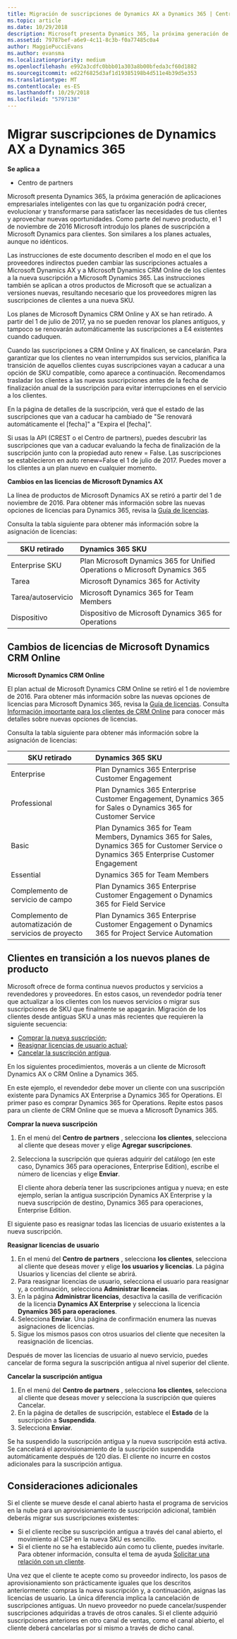 ```yaml
---
title: Migración de suscripciones de Dynamics AX a Dynamics 365 | Centro de partners
ms.topic: article
ms.date: 10/29/2018
description: Microsoft presenta Dynamics 365, la próxima generación de aplicaciones empresariales inteligentes con las que tu organización podrá crecer, evolucionar y transformarse para satisfacer las necesidades de tus clientes y aprovechar nuevas oportunidades.
ms.assetid: 79787bef-a6e9-4c11-8c3b-f0a77485c0a4
author: MaggiePucciEvans
ms.author: evansma
ms.localizationpriority: medium
ms.openlocfilehash: e992a3cdfc0bbb01a303a8b00bfeda3cf60d1882
ms.sourcegitcommit: ed22f6825d3af1d19385198b4d511e4b39d5e353
ms.translationtype: MT
ms.contentlocale: es-ES
ms.lasthandoff: 10/29/2018
ms.locfileid: "5797138"
---
```

# <a name="migrate-dynamics-ax-subscriptions-to-dynamics-365"></a>Migrar suscripciones de Dynamics AX a Dynamics 365

**Se aplica a**

-  Centro de partners

Microsoft presenta Dynamics 365, la próxima generación de aplicaciones empresariales inteligentes con las que tu organización podrá crecer, evolucionar y transformarse para satisfacer las necesidades de tus clientes y aprovechar nuevas oportunidades. Como parte del nuevo producto, el 1 de noviembre de 2016 Microsoft introdujo los planes de suscripción a Microsoft Dynamics para clientes. Son similares a los planes actuales, aunque no idénticos.

Las instrucciones de este documento describen el modo en el que los proveedores indirectos pueden cambiar las suscripciones actuales a Microsoft Dynamics AX y a Microsoft Dynamics CRM Online de los clientes a la nueva suscripción a Microsoft Dynamics 365. Las instrucciones también se aplican a otros productos de Microsoft que se actualizan a versiones nuevas, resultando necesario que los proveedores migren las suscripciones de clientes a una nueva SKU.

Los planes de Microsoft Dynamics CRM Online y AX se han retirado.  A partir del 1 de julio de 2017, ya no se pueden renovar los planes antiguos, y tampoco se renovarán automáticamente las suscripciones a E4 existentes cuando caduquen.

Cuando las suscripciones a CRM Online y AX finalicen, se cancelarán. Para garantizar que los clientes no vean interrumpidos sus servicios, planifica la transición de aquellos clientes cuyas suscripciones vayan a caducar a una opción de SKU compatible, como aparece a continuación. Recomendamos trasladar los clientes a las nuevas suscripciones antes de la fecha de finalización anual de la suscripción para evitar interrupciones en el servicio a los clientes. 

En la página de detalles de la suscripción, verá que el estado de las suscripciones que van a caducar ha cambiado de "Se renovará automáticamente el [fecha]" a "Expira el [fecha]". 

Si usas la API (CREST o el Centro de partners), puedes descubrir las suscripciones que van a caducar evaluando la fecha de finalización de la suscripción junto con la propiedad auto renew = False. Las suscripciones se establecieron en auto renew=False el 1 de julio de 2017. Puedes mover a los clientes a un plan nuevo en cualquier momento. 

**Cambios en las licencias de Microsoft Dynamics AX**

La línea de productos de Microsoft Dynamics AX se retiró a partir del 1 de noviembre de 2016. Para obtener más información sobre las nuevas opciones de licencias para Dynamics 365, revisa la [Guía de licencias](http://download.microsoft.com/documents/dynamics/pricing/Dynamics_365_Enterprise_edition_Licensing_Guide.pdf).

 Consulta la tabla siguiente para obtener más información sobre la asignación de licencias:

|**SKU retirado**   |**Dynamics 365 SKU**   |
|-------------------|:----------------------|
|Enterprise SKU|Plan Microsoft Dynamics 365 for Unified Operations o Microsoft Dynamics 365 |
|Tarea|Microsoft Dynamics 365 for Activity
|Tarea/autoservicio|Microsoft Dynamics 365 for Team Members|
|Dispositivo|Dispositivo de Microsoft Dynamics 365 for Operations|

## <a name="microsoft-dynamics-crm-online-licensing-changes"></a>Cambios de licencias de Microsoft Dynamics CRM Online 

**Microsoft Dynamics CRM Online**

El plan actual de Microsoft Dynamics CRM Online se retiró el 1 de noviembre de 2016. Para obtener más información sobre las nuevas opciones de licencias para Microsoft Dynamics 365, revisa la [Guía de licencias](http://download.microsoft.com/documents/dynamics/pricing/Dynamics_365_Enterprise_edition_Licensing_Guide.pdf). Consulta [Información importante para los clientes de CRM Online](https://go.microsoft.com/fwlink/?linkid=831667) para conocer más detalles sobre nuevas opciones de licencias.

Consulta la tabla siguiente para obtener más información sobre la asignación de licencias:

|**SKU retirado**   |**Dynamics 365 SKU**   |
|-------------------|:----------------------|
|Enterprise|Plan Dynamics 365 Enterprise Customer Engagement |
|Professional|Plan Dynamics 365 Enterprise Customer Engagement, Dynamics 365 for Sales o Dynamics 365 for Customer Service|
|Basic|Plan Dynamics 365 for Team Members, Dynamics 365 for Sales, Dynamics 365 for Customer Service o Dynamics 365 Enterprise Customer Engagement|
|Essential|Dynamics 365 for Team Members|
|Complemento de servicio de campo|Plan Dynamics 365 Enterprise Customer Engagement o Dynamics 365 for Field Service|
|Complemento de automatización de servicios de proyecto|Plan Dynamics 365 Enterprise Customer Engagement o Dynamics 365 for Project Service Automation|



## <a name="transition-customers-to-new-product-plans"></a>Clientes en transición a los nuevos planes de producto


Microsoft ofrece de forma continua nuevos productos y servicios a revendedores y proveedores. En estos casos, un revendedor podría tener que actualizar a los clientes con los nuevos servicios o migrar sus suscripciones de SKU que finalmente se apagarán. Migración de los clientes desde antiguas SKU a unas más recientes que requieren la siguiente secuencia:

-   [Comprar la nueva suscripción](#manual-subscription-migration-purchasenewsubsc);
-   [Reasignar licencias de usuario actual](#manual-subscription-migration-reassignlicenses);
-   [Cancelar la suscripción antigua](#manual-subscription-migration-cancelsubscriptions).

En los siguientes procedimientos, moverás a un cliente de Microsoft Dynamics AX o CRM Online a Dynamics 365.

En este ejemplo, el revendedor debe mover un cliente con una suscripción existente para Dynamics AX Enterprise a Dynamics 365 for Operations. El primer paso es comprar Dynamics 365 for Operations.  Repite estos pasos para un cliente de CRM Online que se mueva a Microsoft Dynamics 365.

<a href="" id="purchasenewsubsc"></a>

**Comprar la nueva suscripción**

1.  En el menú del **Centro de partners** , selecciona **los clientes**, selecciona al cliente que deseas mover y elige **Agregar suscripciones**.
2.  Selecciona la suscripción que quieras adquirir del catálogo (en este caso, Dynamics 365 para operaciones, Enterprise Edition), escribe el número de licencias y elige **Enviar**.

    El cliente ahora debería tener las suscripciones antigua y nueva; en este ejemplo, serían la antigua suscripción Dynamics AX Enterprise y la nueva suscripción de destino, Dynamics 365 para operaciones, Enterprise Edition.

<a href="" id="reassignlicenses"></a> El siguiente paso es reasignar todas las licencias de usuario existentes a la nueva suscripción.

**Reasignar licencias de usuario**

1.  En el menú del **Centro de partners** , selecciona **los clientes**, selecciona al cliente que deseas mover y elige **los usuarios y licencias**. La página Usuarios y licencias del cliente se abrirá.
2.  Para reasignar licencias de usuario, selecciona el usuario para reasignar y, a continuación, selecciona **Administrar licencias**.
3.  En la página **Administrar licencias**, desactiva la casilla de verificación de la licencia **Dynamics AX Enterprise** y selecciona la licencia **Dynamics 365 para operaciones**.
4.  Selecciona **Enviar**. Una página de confirmación enumera las nuevas asignaciones de licencias.
5.  Sigue los mismos pasos con otros usuarios del cliente que necesiten la reasignación de licencias.

<a href="" id="cancelsubscriptions"></a> Después de mover las licencias de usuario al nuevo servicio, puedes cancelar de forma segura la suscripción antigua al nivel superior del cliente.

**Cancelar la suscripción antigua**

1.  En el menú del **Centro de partners** , selecciona **los clientes**, selecciona al cliente que deseas mover y selecciona la suscripción que quieres Cancelar.
2.  En la página de detalles de suscripción, establece el **Estado** de la suscripción a **Suspendida**.
3.  Selecciona **Enviar**.

Se ha suspendido la suscripción antigua y la nueva suscripción está activa. Se cancelará el aprovisionamiento de la suscripción suspendida automáticamente después de 120 días. El cliente no incurre en costos adicionales para la suscripción antigua.

## <a name="additional-considerations"></a>Consideraciones adicionales


Si el cliente se mueve desde el canal abierto hasta el programa de servicios en la nube para un aprovisionamiento de suscripción adicional, también deberás migrar sus suscripciones existentes:

-   Si el cliente recibe su suscripción antigua a través del canal abierto, el movimiento al CSP en la nueva SKU es sencillo.
-   Si el cliente no se ha establecido aún como tu cliente, puedes invitarle. Para obtener información, consulta el tema de ayuda [Solicitar una relación con un cliente](https://msdn.microsoft.com/en-us/library/partnercenter/mt750320.aspx).

Una vez que el cliente te acepte como su proveedor indirecto, los pasos de aprovisionamiento son prácticamente iguales que los descritos anteriormente: compras la nueva suscripción y, a continuación, asignas las licencias de usuario. La única diferencia implica la cancelación de suscripciones antiguas. Un nuevo proveedor no puede cancelar/suspender suscripciones adquiridas a través de otros canales. Si el cliente adquirió suscripciones anteriores en otro canal de ventas, como el canal abierto, el cliente deberá cancelarlas por sí mismo a través de dicho canal.

 

 



